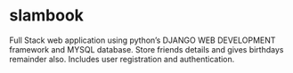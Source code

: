 # slambook
Full Stack web application using python’s DJANGO WEB DEVELOPMENT framework and MYSQL database. Store friends details and gives birthdays remainder also. Includes user registration and authentication.
